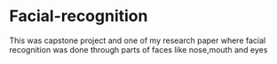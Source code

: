# Facial-recognition
This was capstone project and one of my research paper where facial recognition was done through parts of faces like nose,mouth and eyes 
